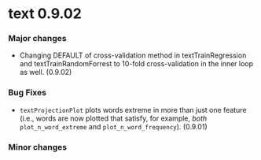 
<!-- README.md is generated from README.Rmd. Please edit that file -->


# text 0.9.02 

### Major changes
- Changing DEFAULT of cross-validation method in textTrainRegression and textTrainRandomForrest to 10-fold cross-validation in the inner loop as well. (0.9.02)
### Bug Fixes
- `textProjectionPlot` plots words extreme in more than just one feature (i.e., words are now plotted that satisfy, for example, *both* `plot_n_word_extreme` and `plot_n_word_frequency`). (0.9.01)

### Minor changes




